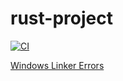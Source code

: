 # rust-project

[![CI](https://github.com/acgetchell/rust-lapack/actions/workflows/ci.yml/badge.svg)](https://github.com/acgetchell/rust-lapack/actions/workflows/ci.yml)

[Windows Linker Errors](https://github.com/blas-lapack-rs/blas/issues/39)
